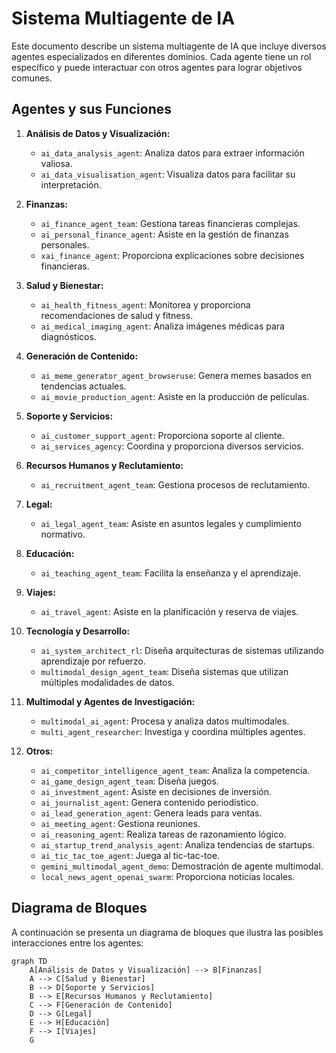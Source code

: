 # Sistema Multiagente de IA

Este documento describe un sistema multiagente de IA que incluye diversos agentes especializados en diferentes dominios. Cada agente tiene un rol específico y puede interactuar con otros agentes para lograr objetivos comunes.

## Agentes y sus Funciones

1. **Análisis de Datos y Visualización:**
   - `ai_data_analysis_agent`: Analiza datos para extraer información valiosa.
   - `ai_data_visualisation_agent`: Visualiza datos para facilitar su interpretación.

2. **Finanzas:**
   - `ai_finance_agent_team`: Gestiona tareas financieras complejas.
   - `ai_personal_finance_agent`: Asiste en la gestión de finanzas personales.
   - `xai_finance_agent`: Proporciona explicaciones sobre decisiones financieras.

3. **Salud y Bienestar:**
   - `ai_health_fitness_agent`: Monitorea y proporciona recomendaciones de salud y fitness.
   - `ai_medical_imaging_agent`: Analiza imágenes médicas para diagnósticos.

4. **Generación de Contenido:**
   - `ai_meme_generator_agent_browseruse`: Genera memes basados en tendencias actuales.
   - `ai_movie_production_agent`: Asiste en la producción de películas.

5. **Soporte y Servicios:**
   - `ai_customer_support_agent`: Proporciona soporte al cliente.
   - `ai_services_agency`: Coordina y proporciona diversos servicios.

6. **Recursos Humanos y Reclutamiento:**
   - `ai_recruitment_agent_team`: Gestiona procesos de reclutamiento.

7. **Legal:**
   - `ai_legal_agent_team`: Asiste en asuntos legales y cumplimiento normativo.

8. **Educación:**
   - `ai_teaching_agent_team`: Facilita la enseñanza y el aprendizaje.

9. **Viajes:**
   - `ai_travel_agent`: Asiste en la planificación y reserva de viajes.

10. **Tecnología y Desarrollo:**
    - `ai_system_architect_rl`: Diseña arquitecturas de sistemas utilizando aprendizaje por refuerzo.
    - `multimodal_design_agent_team`: Diseña sistemas que utilizan múltiples modalidades de datos.

11. **Multimodal y Agentes de Investigación:**
    - `multimodal_ai_agent`: Procesa y analiza datos multimodales.
    - `multi_agent_researcher`: Investiga y coordina múltiples agentes.

12. **Otros:**
    - `ai_competitor_intelligence_agent_team`: Analiza la competencia.
    - `ai_game_design_agent_team`: Diseña juegos.
    - `ai_investment_agent`: Asiste en decisiones de inversión.
    - `ai_journalist_agent`: Genera contenido periodístico.
    - `ai_lead_generation_agent`: Genera leads para ventas.
    - `ai_meeting_agent`: Gestiona reuniones.
    - `ai_reasoning_agent`: Realiza tareas de razonamiento lógico.
    - `ai_startup_trend_analysis_agent`: Analiza tendencias de startups.
    - `ai_tic_tac_toe_agent`: Juega al tic-tac-toe.
    - `gemini_multimodal_agent_demo`: Demostración de agente multimodal.
    - `local_news_agent_openai_swarm`: Proporciona noticias locales.

## Diagrama de Bloques

A continuación se presenta un diagrama de bloques que ilustra las posibles interacciones entre los agentes:

```mermaid
graph TD
    A[Análisis de Datos y Visualización] --> B[Finanzas]
    A --> C[Salud y Bienestar]
    B --> D[Soporte y Servicios]
    B --> E[Recursos Humanos y Reclutamiento]
    C --> F[Generación de Contenido]
    D --> G[Legal]
    E --> H[Educación]
    F --> I[Viajes]
    G
